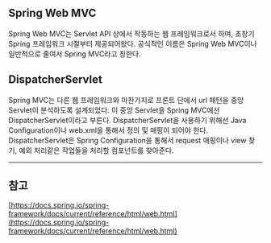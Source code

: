
## Spring Web MVC
Spring Web MVC는 Servlet API 상에서 작동하는 웹 프레임워크로서 하며, 초창기 Spring 프레임워크 시절부터 제공되어왔다. 
공식적인 이름은 Spring Web MVC이나 일반적으로 줄여서 Spring MVC라고 칭한다.

## DispatcherServlet
Spring MVC는 다른 웹 프레임워크와 마찬가지로 프론트 단에서 url 패턴을 중앙 Servlet이 분석하도록 설계되었다. 
이 중앙 Servlet을 Spring MVC에선 DispatcherServlet이라고 부른다. 
DispatcherServlet을 사용하기 위해선 Java Configuration이나 web.xml을 통해서 정의 및 매핑이 되어야 한다.
DispatcherServlet은 Spring Configuration을 통해서 request 매핑이나 view 찾기, 예외 처리같은 작업들을 처리할 컴포넌트를 찾아준다.



----
## 참고
[https://docs.spring.io/spring-framework/docs/current/reference/html/web.html](https://docs.spring.io/spring-framework/docs/current/reference/html/web.html)
